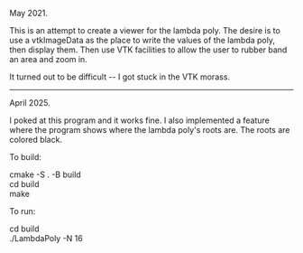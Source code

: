 May 2021.

This is an attempt to create a viewer for the lambda poly.  The
desire is to use a vtkImageData as the place to write the
values of the lambda poly, then display them.  Then use VTK
facilities to allow the user to rubber band an area and zoom in.

It turned out to be difficult -- I got stuck in the VTK morass.

--------------------------------------------------------------

April 2025.

I poked at this program and it works fine.  I also implemented
a feature where the program shows where the lambda poly's roots
are.  The roots are colored black.  

To build:  

cmake -S . -B build  
cd build  
make  

To run:  

cd build  
./LambdaPoly -N 16



